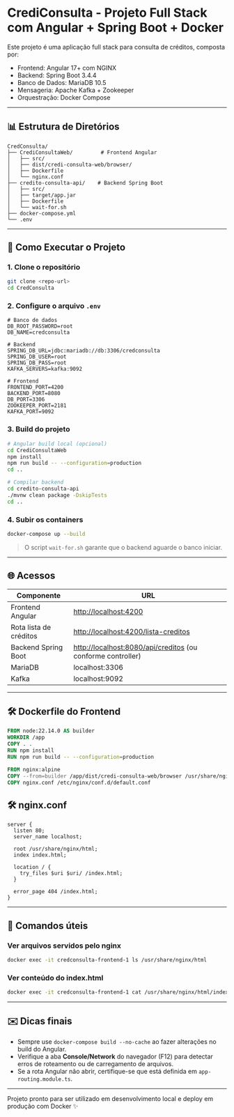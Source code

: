 # CrediConsulta - Projeto Full Stack com Angular + Spring Boot + Docker

Este projeto é uma aplicação full stack para consulta de créditos, composta por:

- Frontend: Angular 17+ com NGINX
- Backend: Spring Boot 3.4.4
- Banco de Dados: MariaDB 10.5
- Mensageria: Apache Kafka + Zookeeper
- Orquestração: Docker Compose

---

## 📊 Estrutura de Diretórios

```
CredConsulta/
├── CrediConsultaWeb/         # Frontend Angular
│   ├── src/
│   ├── dist/credi-consulta-web/browser/
│   ├── Dockerfile
│   └── nginx.conf
├── credito-consulta-api/    # Backend Spring Boot
│   ├── src/
│   ├── target/app.jar
│   ├── Dockerfile
│   └── wait-for.sh
├── docker-compose.yml
└── .env
```
---

## 🚀 Como Executar o Projeto

### 1. Clone o repositório

```bash
git clone <repo-url>
cd CredConsulta
```

### 2. Configure o arquivo `.env`

```env
# Banco de dados
DB_ROOT_PASSWORD=root
DB_NAME=credconsulta

# Backend
SPRING_DB_URL=jdbc:mariadb://db:3306/credconsulta
SPRING_DB_USER=root
SPRING_DB_PASS=root
KAFKA_SERVERS=kafka:9092

# Frontend
FRONTEND_PORT=4200
BACKEND_PORT=8080
DB_PORT=3306
ZOOKEEPER_PORT=2181
KAFKA_PORT=9092
```

### 3. Build do projeto

```bash
# Angular build local (opcional)
cd CrediConsultaWeb
npm install
npm run build -- --configuration=production
cd ..

# Compilar backend
cd credito-consulta-api
./mvnw clean package -DskipTests
cd ..
```

### 4. Subir os containers

```bash
docker-compose up --build
```

> O script `wait-for.sh` garante que o backend aguarde o banco iniciar.

---

## 🌐 Acessos

| Componente             | URL                                                                                               |
| ---------------------- | ------------------------------------------------------------------------------------------------- |
| Frontend Angular       | [http://localhost:4200](http://localhost:4200)                                                    |
| Rota lista de créditos | [http://localhost:4200/lista-creditos](http://localhost:4200/lista-creditos)                      |
| Backend Spring Boot    | [http://localhost:8080/api/creditos](http://localhost:8080/api/creditos) (ou conforme controller) |
| MariaDB                | localhost:3306                                                                                    |
| Kafka                  | localhost:9092                                                                                    |

---

## 🛠️ Dockerfile do Frontend

```dockerfile
FROM node:22.14.0 AS builder
WORKDIR /app
COPY . .
RUN npm install
RUN npm run build -- --configuration=production

FROM nginx:alpine
COPY --from=builder /app/dist/credi-consulta-web/browser /usr/share/nginx/html
COPY nginx.conf /etc/nginx/conf.d/default.conf
```

## 🛠️ nginx.conf

```nginx
server {
  listen 80;
  server_name localhost;

  root /usr/share/nginx/html;
  index index.html;

  location / {
    try_files $uri $uri/ /index.html;
  }

  error_page 404 /index.html;
}
```

---

## 🔧 Comandos úteis

### Ver arquivos servidos pelo nginx

```bash
docker exec -it credconsulta-frontend-1 ls /usr/share/nginx/html
```

### Ver conteúdo do index.html

```bash
docker exec -it credconsulta-frontend-1 cat /usr/share/nginx/html/index.html
```

---

## ✉️ Dicas finais

- Sempre use `docker-compose build --no-cache` ao fazer alterações no build do Angular.
- Verifique a aba **Console/Network** do navegador (F12) para detectar erros de roteamento ou de carregamento de arquivos.
- Se a rota Angular não abrir, certifique-se que está definida em `app-routing.module.ts`.

---

Projeto pronto para ser utilizado em desenvolvimento local e deploy em produção com Docker ✨




